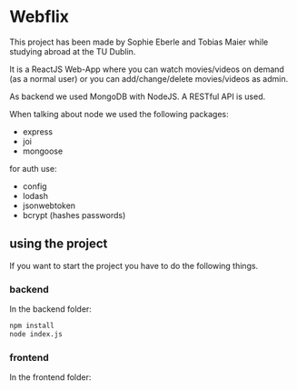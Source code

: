 # Webflix

This project has been made by Sophie Eberle and Tobias Maier while studying abroad at the TU Dublin.

It is a ReactJS Web-App where you can watch movies/videos on demand (as a normal user) or you can add/change/delete movies/videos as admin.

As backend we used MongoDB with NodeJS. A RESTful API is used.

When talking about node we used the following packages:

- express
- joi
- mongoose

for auth use:

- config
- lodash
- jsonwebtoken
- bcrypt (hashes passwords)

## using the project

If you want to start the project you have to do the following things.

### backend

In the backend folder:

```bash
npm install
node index.js
```

### frontend

In the frontend folder:

